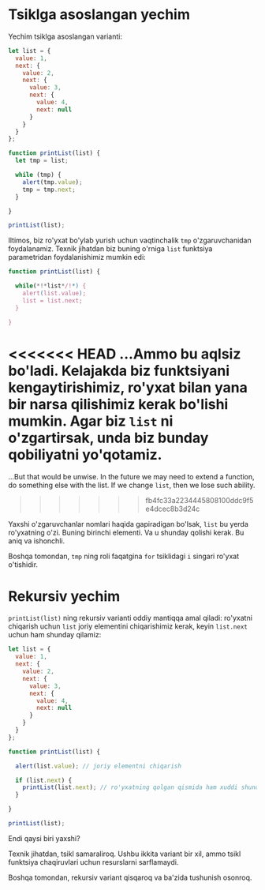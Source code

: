 # Tsiklga asoslangan yechim

Yechim tsiklga asoslangan varianti:

```js run
let list = {
  value: 1,
  next: {
    value: 2,
    next: {
      value: 3,
      next: {
        value: 4,
        next: null
      }
    }
  }
};

function printList(list) {
  let tmp = list;

  while (tmp) {
    alert(tmp.value);
    tmp = tmp.next;
  }

}

printList(list);
```

Iltimos, biz ro'yxat bo'ylab yurish uchun vaqtinchalik `tmp` o'zgaruvchanidan foydalanamiz. Texnik jihatdan biz buning o'rniga `list` funktsiya parametridan foydalanishimiz mumkin edi:

```js
function printList(list) {

  while(*!*list*/!*) {
    alert(list.value);
    list = list.next;
  }

}
```

<<<<<<< HEAD
...Ammo bu aqlsiz bo'ladi. Kelajakda biz funktsiyani kengaytirishimiz, ro'yxat bilan yana bir narsa qilishimiz kerak bo'lishi mumkin. Agar biz `list` ni o'zgartirsak, unda biz bunday qobiliyatni yo'qotamiz.
=======
...But that would be unwise. In the future we may need to extend a function, do something else with the list. If we change `list`, then we lose such ability.
>>>>>>> fb4fc33a2234445808100ddc9f5e4dcec8b3d24c

Yaxshi o'zgaruvchanlar nomlari haqida gapiradigan bo'lsak, `list` bu yerda ro'yxatning o'zi. Buning birinchi elementi. Va u shunday qolishi kerak. Bu aniq va ishonchli.

Boshqa tomondan, `tmp` ning roli faqatgina `for` tsiklidagi `i` singari ro'yxat o'tishidir.

# Rekursiv yechim

`printList(list)` ning rekursiv varianti oddiy mantiqqa amal qiladi: ro'yxatni chiqarish uchun `list` joriy elementini chiqarishimiz kerak, keyin `list.next` uchun ham shunday qilamiz:

```js run
let list = {
  value: 1,
  next: {
    value: 2,
    next: {
      value: 3,
      next: {
        value: 4,
        next: null
      }
    }
  }
};

function printList(list) {

  alert(list.value); // joriy elementni chiqarish

  if (list.next) {
    printList(list.next); // ro'yxatning qolgan qismida ham xuddi shunday qiling
  }

}

printList(list);
```

Endi qaysi biri yaxshi?

Texnik jihatdan, tsikl samaraliroq. Ushbu ikkita variant bir xil, ammo tsikl funktsiya chaqiruvlari uchun resurslarni sarflamaydi.

Boshqa tomondan, rekursiv variant qisqaroq va ba'zida tushunish osonroq.
